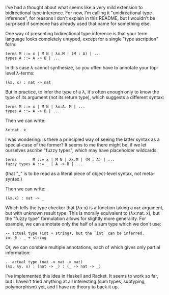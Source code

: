I've had a thought about what seems like a very mild extension to bidirectional type inference. For now, I'm calling it "unidirectional type inference", for reasons I don't explain in this README, but I wouldn't be surprised if someone has already used that name for something else.

One way of presenting bidirectional type inference is that your term language looks completely untyped, except for a single "type ascription" form:

    terms M ::= x | M N | λx.M | (M : A) | ...
    types A ::= A -> B | ...

In this case λ cannot synthesize, so you often have to annotate your top-level λ-terms:

    (λx. x) : nat -> nat

But in practice, to infer the type of a λ, it's often enough only to know the type of its argument (not its return type), which suggests a different syntax:

    terms M ::= x | M N | λx:A. M | ...
    types A ::= A -> B | ...

Then we can write:

    λx:nat. x

I was wondering: Is there a principled way of seeing the latter syntax as a special-case of the former? It seems to me there might be, if we let ourselves ascribe "fuzzy types", which may have placeholder wildcards:

    terms       M ::= x | M N | λx.M | (M : A) | ...
    fuzzy types A ::= _ | A -> B | ...

(that "_" is to be read as a literal piece of object-level syntax, not meta-syntax.)

Then we can write:

    (λx.x) : nat -> _

Which tells the type checker that (λx.x) is a function taking a `nat` argument, but with unknown result type. This is morally equivalent to (λx:nat. x), but the "fuzzy type" formulation allows for slightly more generality. For example, we can annotate only the half of a sum type which we don't use:

    -- actual type (int + string), but the `int` can be inferred.
    in₁ 0 : _ + string

Or, we can combine multiple annotations, each of which gives only partial information:

    -- actual type (nat -> nat -> nat)
    (λx. λy. x) : (nat -> _) : (_ -> nat -> _)

I've implemented this idea in Haskell and Racket. It seems to work so far, but I haven't tried anything at all interesting (sum types, subtyping, polymorphism) yet, and I have no theory to back it up.
